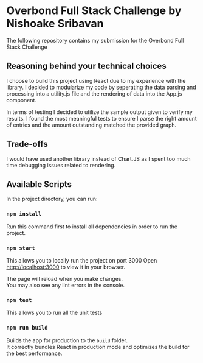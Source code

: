 # Overbond Full Stack Challenge by Nishoake Sribavan

The following repository contains my submission for the Overbond Full Stack Challenge

## Reasoning behind your technical choices

I choose to build this project using React due to my experience with the library. I decided to modularize my code by seperating the data parsing and processing into a utility.js file and the rendering of data into the App.js component.

In terms of testing I decided to utilize the sample output given to verify my results. I found the most meaningful tests to ensure I parse the right amount of entries and the amount outstanding matched the provided graph.

## Trade-offs

I would have used another library instead of Chart.JS as I spent too much time debugging issues related to rendering.

## Available Scripts

In the project directory, you can run:

### `npm install`

Run this command first to install all dependencies in order to run the project.

### `npm start`

This allows you to locally run the project on port 3000
Open [http://localhost:3000](http://localhost:3000) to view it in your browser.

The page will reload when you make changes.\
You may also see any lint errors in the console.

### `npm test`

This allows you to run all the unit tests

### `npm run build`

Builds the app for production to the `build` folder.\
It correctly bundles React in production mode and optimizes the build for the best performance.
